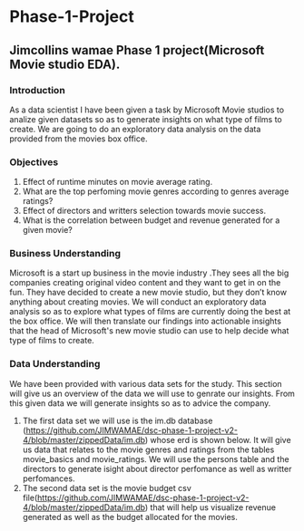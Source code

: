 # Phase-1-Project
## Jimcollins wamae Phase 1 project(Microsoft Movie studio EDA).
### Introduction
As a data scientist I have been given a task by Microsoft Movie studios to analize given datasets so as to generate insights on what type of films to create. We are going to do an exploratory data analysis on the data provided from the movies box office.
### Objectives 
1. Effect of runtime minutes on movie average rating.
2. What are the top perfoming movie genres according to genres average ratings?
3. Effect of directors and writters selection towards movie success.
4. What is the correlation between budget and  revenue generated for a given movie?
### Business Understanding
Microsoft is a start up business in the movie industry .They sees all the big companies creating original video content and they want to get in on the fun. They have decided to create a new movie studio, but they don’t know anything about creating movies. We will conduct an exploratory data analysis so as to explore what types of films are currently doing the best at the box office. We will then translate our findings into actionable insights that the head of Microsoft's new movie studio can use to help decide what type of films to create.
### Data Understanding
We have been provided with various data sets for the study. This section will give us an overview of the data we will use to genrate our insights. From this given data we will generate insights so as to advice the company.
1. The first data set we will use is the im.db database (https://github.com/JIMWAMAE/dsc-phase-1-project-v2-4/blob/master/zippedData/im.db) whose erd is shown below. It will give us data that relates to the movie genres and ratings from the tables movie_basics and movie_ratings. We will use the persons table and the directors to generate isight about director perfomance as well as writter perfomances.
2. The second data set is the movie budget csv file(https://github.com/JIMWAMAE/dsc-phase-1-project-v2-4/blob/master/zippedData/im.db) that will help us visualize revenue generated as well as the budget allocated for the movies.

